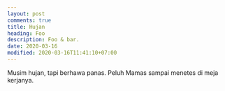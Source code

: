 ```yaml
---
layout: post
comments: true
title: Hujan
heading: Foo
description: Foo & bar.
date: 2020-03-16
modified: 2020-03-16T11:41:10+07:00
---
```


Musim hujan, tapi berhawa panas. Peluh Mamas sampai menetes di meja kerjanya.
